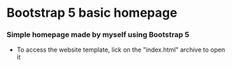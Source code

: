 # Bootstrap 5 basic homepage

### Simple homepage made by myself using Bootstrap 5

* To access the website template, lick on the "index.html" archive to open it
